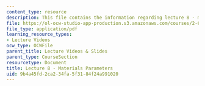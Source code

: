 ```yaml
---
content_type: resource
description: This file contains the information regarding lecture 8 - materials parameters.
file: https://ol-ocw-studio-app-production.s3.amazonaws.com/courses/2-627-fundamentals-of-photovoltaics-fall-2013/9b4a45fd2ca234fa5f3184f24a991020_MIT2_627F13_lec08.pdf
file_type: application/pdf
learning_resource_types:
- Lecture Videos
ocw_type: OCWFile
parent_title: Lecture Videos & Slides
parent_type: CourseSection
resourcetype: Document
title: Lecture 8 - Materials Parameters
uid: 9b4a45fd-2ca2-34fa-5f31-84f24a991020
---
```

